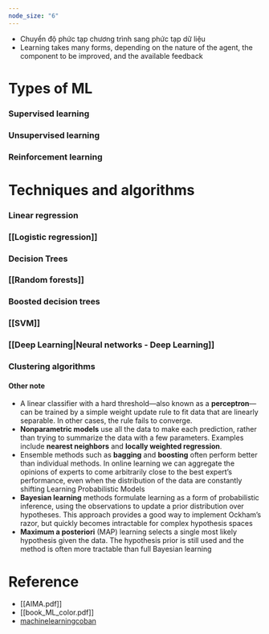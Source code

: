 ```yaml
---
node_size: "6"
---
```

- Chuyển độ phức tạp chương trình sang phức tạp dữ liệu
- Learning takes many forms, depending on the nature of the agent, the component to be improved, and the available feedback
# Types of ML
### Supervised learning
### Unsupervised learning
### Reinforcement learning
# Techniques and algorithms
### Linear regression
### [[Logistic regression]]
### Decision Trees
### [[Random forests]]
### Boosted decision trees
### [[SVM]]
### [[Deep Learning|Neural networks - Deep Learning]]
### Clustering algorithms

#### Other note
- A linear classifier with a hard threshold—also known as a **perceptron**—can be trained by a simple weight update rule to fit data that are linearly separable. In other cases, the rule fails to converge.
- **Nonparametric models** use all the data to make each prediction, rather than trying to summarize the data with a few parameters. Examples include **nearest neighbors** and **locally weighted regression**. 
- Ensemble methods such as **bagging** and **boosting** often perform better than individual methods. In online learning we can aggregate the opinions of experts to come arbitrarily close to the best expert’s performance, even when the distribution of the data are constantly shifting
Learning Probabilistic Models
- **Bayesian learning** methods formulate learning as a form of probabilistic inference, using the observations to update a prior distribution over hypotheses. This approach provides a good way to implement Ockham’s razor, but quickly becomes intractable for complex hypothesis spaces
- **Maximum a posteriori** (MAP) learning selects a single most likely hypothesis given the data. The hypothesis prior is still used and the method is often more tractable than full Bayesian learning

# Reference
- [[AIMA.pdf]]
- [[book_ML_color.pdf]]
- [machinelearningcoban](https://machinelearningcoban.com/)
